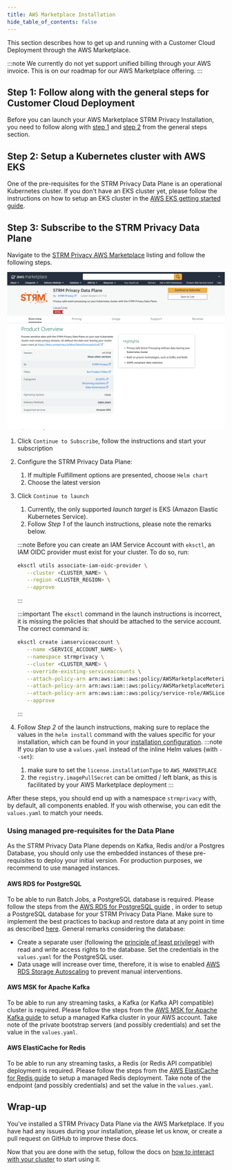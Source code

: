 ```yaml
---
title: AWS Marketplace Installation
hide_table_of_contents: false
---
```


This section describes how to get up and running with a Customer Cloud Deployment through the AWS Marketplace.

:::note
We currently do not yet support unified billing through your AWS invoice. This is on our roadmap for our AWS Marketplace
offering.
:::

## Step 1: Follow along with the general steps for Customer Cloud Deployment

Before you can launch your AWS Marketplace STRM Privacy Installation, you need to follow along
with [step 1](./self-hosted.md#step1) and [step 2](./self-hosted.md#step2)
from the general steps section.

## Step 2: Setup a Kubernetes cluster with AWS EKS

One of the pre-requisites for the STRM Privacy Data Plane is an operational Kubernetes cluster. If you don't have an EKS
cluster yet, please follow the instructions on how to setup an EKS cluster in
the [AWS EKS getting started guide](https://docs.aws.amazon.com/eks/latest/userguide/create-cluster.html).

## Step 3: Subscribe to the STRM Privacy Data Plane

Navigate to the [STRM Privacy AWS Marketplace](https://aws.amazon.com/marketplace/pp/prodview-2ekyuezbwmiak) listing and
follow the following steps.

![AWS Marketplace](./images/aws-marketplace.png)

1. Click `Continue to Subscribe`, follow the instructions and start your subscription
2. Configure the STRM Privacy Data Plane:
    1. If multiple Fulfillment options are presented, choose `Helm chart`
    2. Choose the latest version
3. Click `Continue to launch`
    1. Currently, the only supported _launch target_ is EKS (Amazon Elastic Kubernetes Service).
    2. Follow _Step 1_ of the launch instructions, please note the remarks below.
    
    :::note
    Before you can create an IAM Service Account with `eksctl`, an IAM OIDC provider must exist for your cluster. To do
    so, run:
    ```bash
    eksctl utils associate-iam-oidc-provider \
       --cluster <CLUSTER_NAME> \
       --region <CLUSTER_REGION> \
       --approve
    ```
    :::
    
    :::important
    The `eksctl` command in the launch instructions is incorrect, it is missing the policies that should be attached to
    the service account. The correct command is:
    ```bash
    eksctl create iamserviceaccount \
       --name <SERVICE_ACCOUNT_NAME> \
       --namespace strmprivacy \
       --cluster <CLUSTER_NAME> \
       --override-existing-serviceaccounts \
       --attach-policy-arn arn:aws:iam::aws:policy/AWSMarketplaceMeteringFullAccess \
       --attach-policy-arn arn:aws:iam::aws:policy/AWSMarketplaceMeteringRegisterUsage \
       --attach-policy-arn arn:aws:iam::aws:policy/service-role/AWSLicenseManagerConsumptionPolicy \
       --approve
    ```
    :::
4. Follow _Step 2_ of the launch instructions, making sure to replace the values in the `helm install` command with
   the values specific for your installation, which can be found in
   your [installation configuration](https://console.strmprivacy.io/installation/configuration).
   :::note
   If you plan to use a `values.yaml` instead of the inline Helm values (with `--set`):
   1. make sure to set the `license.installationType` to `AWS_MARKETPLACE`
   2. the `registry.imagePullSecret` can be omitted / left blank, as this is facilitated by your AWS Marketplace
   deployment
   :::

After these steps, you should end up with a namespace `strmprivacy` with, by default, all components enabled. If you
wish otherwise, you can edit the `values.yaml` to match your needs.

### Using managed pre-requisites for the Data Plane

As the STRM Privacy Data Plane depends on Kafka, Redis and/or a Postgres Database, you should only use the embedded
instances of these pre-requisites to deploy your initial version. For production purposes, we recommend to use managed
instances.

#### AWS RDS for PostgreSQL

To be able to run Batch Jobs, a PostgreSQL database is required. Please follow the steps from
the [AWS RDS for PostgreSQL guide](https://docs.aws.amazon.com/AmazonRDS/latest/UserGuide/CHAP_GettingStarted.CreatingConnecting.PostgreSQL.html)
, in order to setup a PostgreSQL database for your STRM Privacy Data Plane. Make sure to implement the best practices to
backup and restore data at any point in time as
described [here](https://docs.aws.amazon.com/AmazonRDS/latest/UserGuide/CHAP_CommonTasks.BackupRestore.html). General
remarks considering the database:

- Create a separate user (following
  the [principle of least privilege](https://en.wikipedia.org/wiki/Principle_of_least_privilege)) with read and write
  access rights to the database. Set the credentials in the `values.yaml` for the PostgreSQL user.
- Data usage will increase over time, therefore, it is wise to
  enabled [AWS RDS Storage Autoscaling](https://docs.aws.amazon.com/AmazonRDS/latest/UserGuide/USER_PIOPS.StorageTypes.html)
  to prevent manual interventions.

#### AWS MSK for Apache Kafka

To be able to run any streaming tasks, a Kafka (or Kafka API compatible) cluster is required. Please follow the steps
from the [AWS MSK for Apache Kafka guide](https://docs.aws.amazon.com/msk/latest/developerguide/create-cluster.html) to
setup a managed Kafka cluster in your AWS account. Take note of the private bootstrap servers (and
possibly credentials) and set the value in the `values.yaml`.

#### AWS ElastiCache for Redis

To be able to run any streaming tasks, a Redis (or Redis API compatible) deployment is required. Please follow the steps
from
the [AWS ElastiCache for Redis guide](https://docs.aws.amazon.com/AmazonElastiCache/latest/red-ug/GettingStarted.html)
to setup a managed Redis deployment. Take note of the endpoint (and
possibly credentials) and set the value in the `values.yaml`.

## Wrap-up

You've installed a STRM Privacy Data Plane via the AWS Marketplace. If you have had any issues during your
installation, please let us know, or create a pull request on GitHub to improve these docs.

Now that you are done with the setup, follow the docs on [how to interact with your cluster](./interacting) to start
using it.
